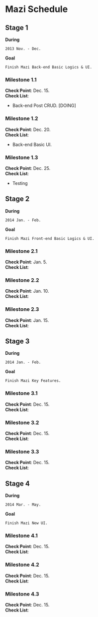 # Mazi Schedule #

Stage 1
-------
__During__   

	2013 Nov. - Dec.
	   
__Goal__   

	Finish Mazi Back-end Basic Logics & UI.
	
### Milestone 1.1 ###
__Check Point__: Dec. 15.   
__Check List__:

* Back-end Post CRUD. [DOING]


### Milestone 1.2 ###
__Check Point__: Dec. 20.   
__Check List__:

* Back-end Basic UI. 

### Milestone 1.3 ###
__Check Point__: Dec. 25.   
__Check List__:

* Testing

Stage 2
-------
__During__   

	2014 Jan. - Feb.
	   
__Goal__   

	Finish Mazi Front-end Basic Logics & UI.
	
	
### Milestone 2.1 ###
__Check Point__: Jan. 5.   
__Check List__:

### Milestone 2.2 ###
__Check Point__: Jan. 10.   
__Check List__:

### Milestone 2.3 ###
__Check Point__: Jan. 15.   
__Check List__:


Stage 3
-------
__During__   

	2014 Jan. - Feb.
	   
__Goal__   

	Finish Mazi Key Features.
	
### Milestone 3.1 ###
__Check Point__: Dec. 15.   
__Check List__:

### Milestone 3.2 ###
__Check Point__: Dec. 15.   
__Check List__:

### Milestone 3.3 ###
__Check Point__: Dec. 15.   
__Check List__:

Stage 4
-------
__During__   

	2014 Mar. - May.
	   
__Goal__   

	Finish Mazi New UI.
	
### Milestone 4.1 ###
__Check Point__: Dec. 15.   
__Check List__:

### Milestone 4.2 ###
__Check Point__: Dec. 15.   
__Check List__:

### Milestone 4.3 ###
__Check Point__: Dec. 15.   
__Check List__: